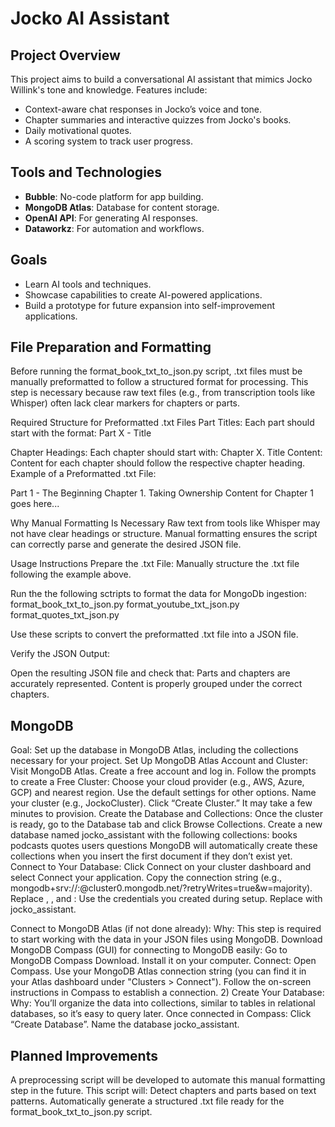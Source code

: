 # Jocko AI Assistant
## Project Overview
This project aims to build a conversational AI assistant that mimics Jocko Willink's tone and knowledge. Features include:
- Context-aware chat responses in Jocko’s voice and tone.
- Chapter summaries and interactive quizzes from Jocko's books.
- Daily motivational quotes.
- A scoring system to track user progress.

## Tools and Technologies
- **Bubble**: No-code platform for app building.
- **MongoDB Atlas**: Database for content storage.
- **OpenAI API**: For generating AI responses.
- **Dataworkz**: For automation and workflows.

## Goals
- Learn AI tools and techniques.
- Showcase capabilities to create AI-powered applications.
- Build a prototype for future expansion into self-improvement applications.

## File Preparation and Formatting
Before running the format_book_txt_to_json.py script, .txt files must be manually preformatted to follow a structured format for processing. This step is necessary because raw text files (e.g., from transcription tools like Whisper) often lack clear markers for chapters or parts.

Required Structure for Preformatted .txt Files
Part Titles:
Each part should start with the format:
Part X - Title

Chapter Headings:
Each chapter should start with:
Chapter X. Title
Content:
Content for each chapter should follow the respective chapter heading.
Example of a Preformatted .txt File:

Part 1 - The Beginning
Chapter 1. Taking Ownership
Content for Chapter 1 goes here...

Why Manual Formatting Is Necessary
Raw text from tools like Whisper may not have clear headings or structure.
Manual formatting ensures the script can correctly parse and generate the desired JSON file.

Usage Instructions
Prepare the .txt File:
Manually structure the .txt file following the example above.

Run the the following sctripts to format the data for MongoDb ingestion:
format_book_txt_to_json.py
format_youtube_txt_json.py
format_quotes_txt_json.py

Use these scripts to convert the preformatted .txt file into a JSON file.

Verify the JSON Output:

Open the resulting JSON file and check that:
Parts and chapters are accurately represented.
Content is properly grouped under the correct chapters.

## MongoDB
Goal: Set up the database in MongoDB Atlas, including the collections necessary for your project.
Set Up MongoDB Atlas Account and Cluster:
Visit MongoDB Atlas.
Create a free account and log in.
Follow the prompts to create a Free Cluster:
Choose your cloud provider (e.g., AWS, Azure, GCP) and nearest region.
Use the default settings for other options.
Name your cluster (e.g., JockoCluster).
Click “Create Cluster.” It may take a few minutes to provision.
Create the Database and Collections:
Once the cluster is ready, go to the Database tab and click Browse Collections.
Create a new database named jocko_assistant with the following collections:
books
podcasts
quotes
users
questions
MongoDB will automatically create these collections when you insert the first document if they don’t exist yet.
Connect to Your Database:
Click Connect on your cluster dashboard and select Connect your application.
Copy the connection string (e.g., mongodb+srv://<username>:<password>@cluster0.mongodb.net/<dbname>?retryWrites=true&w=majority).
Replace <username>, <password>, and <dbname>:
Use the credentials you created during setup.
Replace <dbname> with jocko_assistant.

Connect to MongoDB Atlas (if not done already):
Why: This step is required to start working with the data in your JSON files using MongoDB.
Download MongoDB Compass (GUI) for connecting to MongoDB easily:
Go to MongoDB Compass Download.
Install it on your computer.
Connect:
Open Compass.
Use your MongoDB Atlas connection string (you can find it in your Atlas dashboard under "Clusters > Connect").
Follow the on-screen instructions in Compass to establish a connection.
2) Create Your Database:
Why: You’ll organize the data into collections, similar to tables in relational databases, so it’s easy to query later.
Once connected in Compass:
Click “Create Database”.
Name the database jocko_assistant.



## Planned Improvements
A preprocessing script will be developed to automate this manual formatting step in the future. This script will:
Detect chapters and parts based on text patterns.
Automatically generate a structured .txt file ready for the format_book_txt_to_json.py script.
